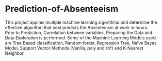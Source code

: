 # Prediction-of-Absenteeism

This project applies multiple machine learning algorithms and determine the effective algorithm that best predicts the Absenteeism at work in hours. Prior to Prediction, Correlation between variables, Preparing the Data and Data Exploration is performed. Some of the Machine Learning Models used are Tree Based classification, Random forest, Regression Tree, Naïve Bayes Model, Support Vector Methods (Vanilla, poly and rbf) and K-Nearest Neighbor.

